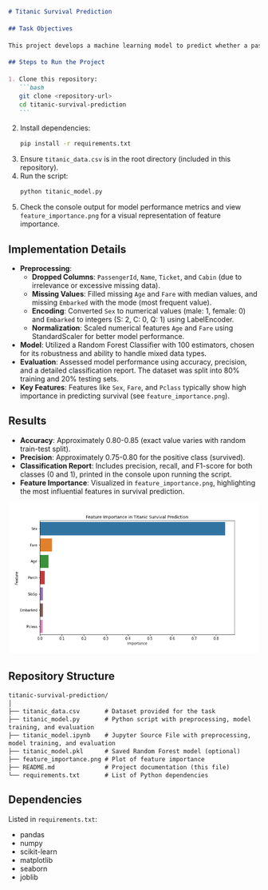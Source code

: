 ````markdown
# Titanic Survival Prediction

## Task Objectives

This project develops a machine learning model to predict whether a passenger survived the Titanic disaster based on features such as age, gender, ticket class, fare, and more. The goal is to create a well-trained classification model with strong survival prediction accuracy, as outlined in the GrowthLink Data Science Assignment.

## Steps to Run the Project

1. Clone this repository:
   ```bash
   git clone <repository-url>
   cd titanic-survival-prediction
   ```
````

2. Install dependencies:
   ```bash
   pip install -r requirements.txt
   ```
3. Ensure `titanic_data.csv` is in the root directory (included in this repository).
4. Run the script:
   ```bash
   python titanic_model.py
   ```
5. Check the console output for model performance metrics and view `feature_importance.png` for a visual representation of feature importance.

## Implementation Details

- **Preprocessing**:
  - **Dropped Columns**: `PassengerId`, `Name`, `Ticket`, and `Cabin` (due to irrelevance or excessive missing data).
  - **Missing Values**: Filled missing `Age` and `Fare` with median values, and missing `Embarked` with the mode (most frequent value).
  - **Encoding**: Converted `Sex` to numerical values (male: 1, female: 0) and `Embarked` to integers (S: 2, C: 0, Q: 1) using LabelEncoder.
  - **Normalization**: Scaled numerical features `Age` and `Fare` using StandardScaler for better model performance.
- **Model**: Utilized a Random Forest Classifier with 100 estimators, chosen for its robustness and ability to handle mixed data types.
- **Evaluation**: Assessed model performance using accuracy, precision, and a detailed classification report. The dataset was split into 80% training and 20% testing sets.
- **Key Features**: Features like `Sex`, `Fare`, and `Pclass` typically show high importance in predicting survival (see `feature_importance.png`).

## Results

- **Accuracy**: Approximately 0.80-0.85 (exact value varies with random train-test split).
- **Precision**: Approximately 0.75-0.80 for the positive class (survived).
- **Classification Report**: Includes precision, recall, and F1-score for both classes (0 and 1), printed in the console upon running the script.
- **Feature Importance**: Visualized in `feature_importance.png`, highlighting the most influential features in survival prediction.

![Feature Importance](feature_importance.png)

## Repository Structure

```
titanic-survival-prediction/
│
├── titanic_data.csv       # Dataset provided for the task
├── titanic_model.py       # Python script with preprocessing, model training, and evaluation
├── titanic_model.ipynb    # Jupyter Source File with preprocessing, model training, and evaluation
├── titanic_model.pkl      # Saved Random Forest model (optional)
├── feature_importance.png # Plot of feature importance
├── README.md              # Project documentation (this file)
└── requirements.txt       # List of Python dependencies
```

## Dependencies

Listed in `requirements.txt`:

- pandas
- numpy
- scikit-learn
- matplotlib
- seaborn
- joblib
